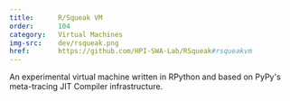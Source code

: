 ```yaml
---
title:      R/Squeak VM
order:      104
category:   Virtual Machines
img-src:    dev/rsqueak.png
href:       https://github.com/HPI-SWA-Lab/RSqueak#rsqueakvm
---
```

An experimental virtual machine written in RPython and based
on PyPy's meta-tracing JIT Compiler infrastructure.
